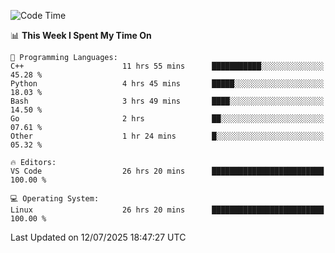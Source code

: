 
<!--START_SECTION:waka-->
![Code Time](http://img.shields.io/badge/Code%20Time-3%2C597%20hrs%2033%20mins-blue)

📊 **This Week I Spent My Time On** 

```text
💬 Programming Languages: 
C++                      11 hrs 55 mins      ███████████░░░░░░░░░░░░░░   45.28 % 
Python                   4 hrs 45 mins       █████░░░░░░░░░░░░░░░░░░░░   18.03 % 
Bash                     3 hrs 49 mins       ████░░░░░░░░░░░░░░░░░░░░░   14.50 % 
Go                       2 hrs               ██░░░░░░░░░░░░░░░░░░░░░░░   07.61 % 
Other                    1 hr 24 mins        █░░░░░░░░░░░░░░░░░░░░░░░░   05.32 % 

🔥 Editors: 
VS Code                  26 hrs 20 mins      █████████████████████████   100.00 % 

💻 Operating System: 
Linux                    26 hrs 20 mins      █████████████████████████   100.00 % 
```


 Last Updated on 12/07/2025 18:47:27 UTC
<!--END_SECTION:waka-->

